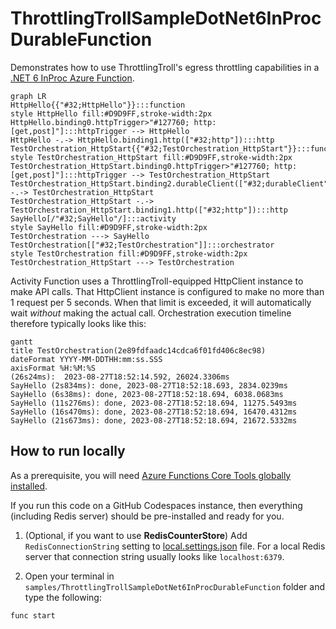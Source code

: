 # ThrottlingTrollSampleDotNet6InProcDurableFunction

Demonstrates how to use ThrottlingTroll's egress throttling capabilities in a [.NET 6 InProc Azure Function](https://learn.microsoft.com/en-us/azure/azure-functions/functions-dotnet-class-library).

```mermaid
graph LR
HttpHello{{"#32;HttpHello"}}:::function
style HttpHello fill:#D9D9FF,stroke-width:2px
HttpHello.binding0.httpTrigger>"#127760; http:[get,post]"]:::httpTrigger --> HttpHello
HttpHello -.-> HttpHello.binding1.http(["#32;http"]):::http
TestOrchestration_HttpStart{{"#32;TestOrchestration_HttpStart"}}:::function
style TestOrchestration_HttpStart fill:#D9D9FF,stroke-width:2px
TestOrchestration_HttpStart.binding0.httpTrigger>"#127760; http:[get,post]"]:::httpTrigger --> TestOrchestration_HttpStart
TestOrchestration_HttpStart.binding2.durableClient(["#32;durableClient"]):::durableClient -.-> TestOrchestration_HttpStart
TestOrchestration_HttpStart -.-> TestOrchestration_HttpStart.binding1.http(["#32;http"]):::http
SayHello[/"#32;SayHello"/]:::activity
style SayHello fill:#D9D9FF,stroke-width:2px
TestOrchestration ---> SayHello
TestOrchestration[["#32;TestOrchestration"]]:::orchestrator
style TestOrchestration fill:#D9D9FF,stroke-width:2px
TestOrchestration_HttpStart ---> TestOrchestration
```

Activity Function uses a ThrottlingTroll-equipped HttpClient instance to make API calls. That HttpClient instance is configured to make no more than 1 request per 5 seconds. When that limit is exceeded, it will automatically wait _without_ making the actual call. Orchestration execution timeline therefore typically looks like this:
```mermaid
gantt 
title TestOrchestration(2e89fdfaadc14cdca6f01fd406c8ec98) 
dateFormat YYYY-MM-DDTHH:mm:ss.SSS 
axisFormat %H:%M:%S 
(26s24ms):  2023-08-27T18:52:14.592, 26024.3306ms 
SayHello (2s834ms): done, 2023-08-27T18:52:18.693, 2834.0239ms 
SayHello (6s38ms): done, 2023-08-27T18:52:18.694, 6038.0683ms 
SayHello (11s276ms): done, 2023-08-27T18:52:18.694, 11275.5493ms 
SayHello (16s470ms): done, 2023-08-27T18:52:18.694, 16470.4312ms 
SayHello (21s673ms): done, 2023-08-27T18:52:18.694, 21672.5332ms 
```

## How to run locally

As a prerequisite, you will need [Azure Functions Core Tools globally installed](https://learn.microsoft.com/en-us/azure/azure-functions/functions-run-local#install-the-azure-functions-core-tools).

If you run this code on a GitHub Codespaces instance, then everything (including Redis server) should be pre-installed and ready for you.

1. (Optional, if you want to use **RedisCounterStore**) Add `RedisConnectionString` setting to [local.settings.json](https://github.com/scale-tone/ThrottlingTroll/blob/main/samples/ThrottlingTrollSampleDotNet6InProcDurableFunction/local.settings.json) file. For a local Redis server that connection string usually looks like `localhost:6379`. 

2. Open your terminal in `samples/ThrottlingTrollSampleDotNet6InProcDurableFunction` folder and type the following:
```
func start
```
